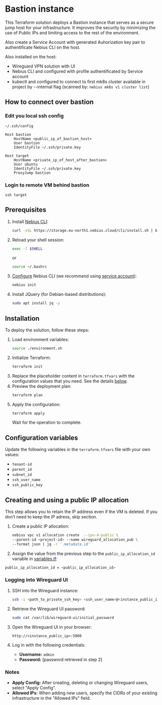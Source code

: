 # Bastion instance

This Terraform solution deploys a Bastion instance that serves as a secure jump host for your infrastructure. 
It improves the security by minimizing the use of Public IPs and limiting access to the rest of the environment. 

Also create a Service Account with generated Auhorization key pair to authentificate Nebius CLI on the host.

Also installed on the host:
- Wireguard VPN solution with UI
- Nebius CLI and configured with profile authentificated by Service account
- kubectl and configured to connect to first mk8s cluster available in project by --internal flag
  (scanned by: `nebius mk8s v1 cluster list`)

## How to connect over bastion

### Edit you local ssh config

`~/.ssh/config`

```
Host bastion
    HostName <public_ip_of_bastion_host>
    User bastion
    IdentityFile ~/.ssh/private.key

Host target
    HostName <private_ip_of_host_after_bastion>
    User ubuntu
    IdentityFile ~/.ssh/private.key
    ProxyJump bastion
```

### Login to remote VM behind bastion
```
ssh target
```

## Prerequisites

1. Install [Nebius CLI](https://docs.nebius.dev/en/cli/#installation):
   ```bash
   curl -sSL https://storage.eu-north1.nebius.cloud/cli/install.sh | bash
   ```

2. Reload your shell session:

   ```bash
   exec -l $SHELL
   ```

   or

   ```bash
   source ~/.bashrc
   ```

3. [Configure](https://docs.nebius.ai/cli/configure/) Nebius CLI (we recommend using [service account](https://docs.nebius.ai/iam/service-accounts/manage/)):
   ```bash
   nebius init
   ```

4. Install JQuery (for Debian-based distributions):
   ```bash
   sudo apt install jq -y
   ```

## Installation

To deploy the solution, follow these steps:

1. Load environment variables:
   ```bash
   source ./environment.sh
   ```
2. Initialize Terraform:
   ```bash
   terraform init
   ```
3. Replace the placeholder content in `terraform.tfvars` with the configuration values that you need. See the details [below](#configuration-variables).
4. Preview the deployment plan:
   ```bash
   terraform plan
   ```
5. Apply the configuration:
   ```bash
   terraform apply
   ```
   Wait for the operation to complete.

## Configuration variables

Update the following variables in the `terraform.tfvars` file with your own values:

- `tenant-id`
- `parent_id`
- `subnet_id`
- `ssh_user_name`
- `ssh_public_key`

## Creating and using a public IP allocation

This step allows you to retain the IP address even if the VM is deleted. If you don’t need to keep the IP adress, skip section.

1. Create a public IP allocation:
   ```bash
   nebius vpc v1 allocation create  --ipv-4-public \
   --parent-id <project-id> --name wireguard_allocation_pub \
   --format json | jq -r '.metadata.id'
   ```
2. Assign the value from the previous step to the `public_ip_allocation_id` variable in [variables.tf](./variables.tf):

```bash
public_ip_allocation_id = <public_ip_allocation_id>
```

### Logging into Wireguard UI

1. SSH into the Wireguard instance:
   ```bash
   ssh -i <path_to_private_ssh_key> <ssh_user_name>@<instance_public_ip>
   ```

2. Retrieve the Wireguard UI password:
   ```bash
   sudo cat /var/lib/wireguard-ui/initial_password
   ```

3. Open the Wireguard UI in your browser:
   ```
   http://<instance_public_ip>:5000
   ```

4. Log in with the following credentials:
   - **Username:** `admin`
   - **Password:** [password retrieved in step 2]

### Notes

- **Apply Config:** After creating, deleting or changing Wireguard users, select "Apply Config".
- **Allowed IPs:** When adding new users, specify the CIDRs of your existing infrastructure in the "Allowed IPs" field.
